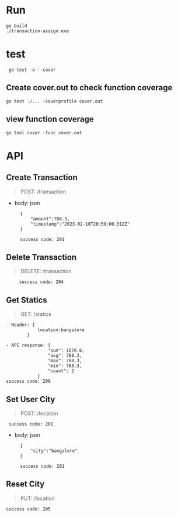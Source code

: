 
# Run

    go build
    ./transaction-assign.exe

# test
     go test -v --cover

## Create cover.out to check function coverage
    go test ./... -coverprofile cover.out

## view function coverage
    go tool cover -func cover.out

# API 
## Create Transaction
> POST: /transaction

- body: json
        
        {
            "amount":788.3,
            "timestamp":"2023-02-10T20:59:00.312Z"
        }

        success code: 201

## Delete Transaction
> DELETE: /transaction

         success code: 204

## Get Statics
> GET: /statics


    - Header: {
                location:bangalore
            }

    - API response: {
                    "sum": 1576.6,
                    "avg": 788.3,
                    "max": 788.3,
                    "min": 788.3,
                    "count": 2
                }
    success code: 200
## Set User City
> POST: /location

     success code: 201

- body: json
        
        {
            "city":"bangalore"
        }

        success code: 201

## Reset City
> PUT: /location

    success code: 205
